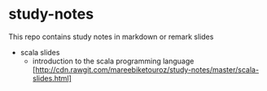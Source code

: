 # study-notes

This repo contains study notes in markdown or remark slides

* scala slides
    - introduction to the scala programming language [http://cdn.rawgit.com/mareebiketouroz/study-notes/master/scala-slides.html]
